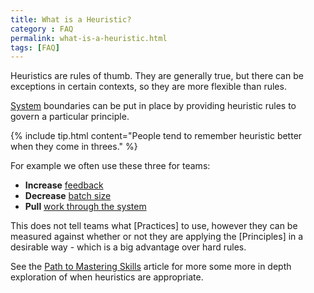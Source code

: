 ```yaml
---
title: What is a Heuristic?
category : FAQ
permalink: what-is-a-heuristic.html
tags: [FAQ]
---
```


Heuristics are rules of thumb. They are generally true, but there can be exceptions in certain contexts, so they are more flexible than rules.

[System](what-is-a-system) boundaries can be put in place by providing heuristic rules to govern a particular principle.

{% include tip.html content="People tend to remember heuristic better when they come in threes." %}

For example we often use these three for teams:

* **Increase** [feedback](http://spine.wiki/value/Feedback)
* **Decrease** [batch size](http://spine.wiki/principle/BatchSize) 
* **Pull** [work through the system](http://spine.wiki/principle/PullWorkThroughTheSystem)

This does not tell teams what [Practices] to use, however they can be measured against whether or not they are applying the [Principles] in a desirable way - which is a big advantage over hard rules.

See the [Path to Mastering Skills](guide-your-path-to-matering-skills) article for more some more in depth exploration of when heuristics are appropriate.
